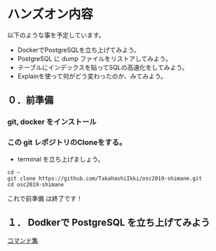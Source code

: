 # ハンズオン内容

以下のような事を予定しています。

- DockerでPostgreSQLを立ち上げてみよう。
- PostgreSQL に dump ファイルをリストアしてみよう。
- テーブルにインデックスを貼ってSQLの高速化をしてみよう。
- Explainを使って何がどう変わったのか、みてみよう。

## ０．前準備

### git, docker をインストール

### この git レポジトリのCloneをする。

- terminal を立ち上げましょう。

```
cd ~
git clone https://github.com/TakahashiIkki/osc2019-shimane.git
cd osc2019-shimane
```

これで前準備 は終了です！

## １． Dodkerで PostgreSQL を立ち上げてみよう

[コマンド集](https://github.com/TakahashiIkki/osc2019-shimane/blob/master/1_docker_start.md)